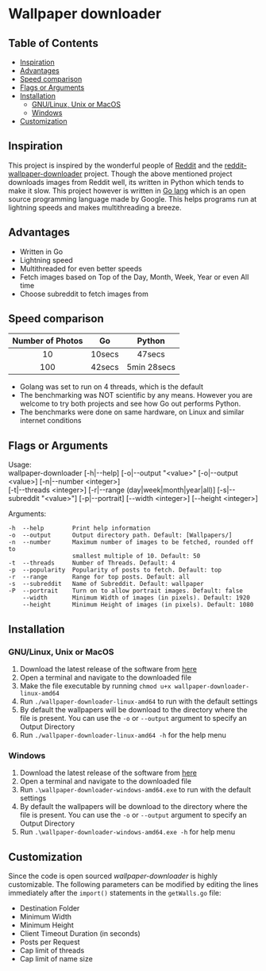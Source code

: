 # Wallpaper downloader

## Table of Contents

  - [Inspiration](#inspiration)
  - [Advantages](#advantages)
  - [Speed comparison](#speed-comparison)
  - [Flags or Arguments](#flags-or-arguments)
  - [Installation](#installation)
    - [GNU/Linux, Unix or MacOS](#gnulinux-unix-or-macos)
    - [Windows](#windows)
  - [Customization](#customization)

## Inspiration

This project is inspired by the wonderful people of [Reddit](https://www.reddit.com/) and the [reddit-wallpaper-downloader](https://github.com/mrsorensen/reddit-wallpaper-downloader) project. Though the above mentioned project downloads images from Reddit well, its written in Python which tends to make it slow. This project however is written in [Go lang](https://golang.org/) which is an open source programming language made by Google. This helps programs run at lightning speeds and makes multithreading a breeze.

## Advantages

- Written in Go
- Lightning speed
- Multithreaded for even better speeds
- Fetch images based on Top of the Day, Month, Week, Year or even All time
- Choose subreddit to fetch images from

## Speed comparison

| Number of Photos |   Go   |   Python    |
| :--------------: | :----: | :---------: |
|        10        | 10secs |   47secs    |
|       100        | 42secs | 5min 28secs |

- Golang was set to run on 4 threads, which is the default
- The benchmarking was NOT scientific by any means. However you are welcome to try both projects and see how Go out performs Python.
- The benchmarks were done on same hardware, on Linux and similar internet conditions

## Flags or Arguments

Usage:  
wallpaper-downloader [-h|--help] [-o|--output "\<value>" [-o|--output \<value>] [-n|--number \<integer>]  
 [-t|--threads \<integer>] [-r|--range
(day|week|month|year|all)] [-s|--subreddit
"\<value>"] [-p|--portrait] [--width \<integer>] [--height \<integer>]

Arguments:

```
-h  --help        Print help information
-o  --output      Output directory path. Default: [Wallpapers/]
-n  --number      Maximum number of images to be fetched, rounded off to
                  smallest multiple of 10. Default: 50
-t  --threads     Number of Threads. Default: 4
-p  --popularity  Popularity of posts to fetch. Default: top
-r  --range       Range for top posts. Default: all
-s  --subreddit   Name of Subreddit. Default: wallpaper
-P  --portrait    Turn on to allow portrait images. Default: false
    --width       Minimum Width of images (in pixels). Default: 1920
    --height      Minimum Height of images (in pixels). Default: 1080
```

## Installation

### GNU/Linux, Unix or MacOS

1. Download the latest release of the software from [here](https://github.com/allen505/wallpaper-downloader/releases/)
2. Open a terminal and navigate to the downloaded file
3. Make the file executable by running `chmod u+x wallpaper-downloader-linux-amd64`
4. Run `./wallpaper-downloader-linux-amd64` to run with the default settings
5. By default the wallpapers will be download to the directory where the file is present. You can use the `-o` or `--output` argument to specify an Output Directory
6. Run `./wallpaper-downloader-linux-amd64 -h` for the help menu

### Windows

1. Download the latest release of the software from [here](https://github.com/allen505/wallpaper-downloader/releases/)
2. Open a terminal and navigate to the downloaded file
3. Run `.\wallpaper-downloader-windows-amd64.exe` to run with the default settings
4. By default the wallpapers will be download to the directory where the file is present. You can use the `-o` or `--output` argument to specify an Output Directory
5. Run `.\wallpaper-downloader-windows-amd64.exe -h` for help menu

## Customization

Since the code is open sourced _wallpaper-downloader_ is highly customizable. The following parameters can be modified by editing the lines immediately after the `import()` statements in the `getWalls.go` file:

- Destination Folder
- Minimum Width
- Minimum Height
- Client Timeout Duration (in seconds)
- Posts per Request
- Cap limit of threads
- Cap limit of name size
